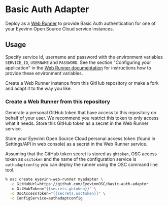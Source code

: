 # Basic Auth Adapter

Deploy as a [Web Runner](https://docs.osaas.io/osaas.wiki/Service%3A-Web-Runner.html) to provide Basic Auth authentication for one of your Eyevinn Open Source Cloud service instances.

## Usage

Specify service id, username and password with the environment variables `SERVICE_ID`, `USERNAME` and `PASSWORD`. See the section "Configuring your application" in the [Web Runner documentation](https://docs.osaas.io/osaas.wiki/Service%3A-Web-Runner.html) for instructions how to provide these environment variables.

Create a Web Runner instance from this GitHub repository or make a fork and adapt it to the way you like.

### Create a Web Runner from this repository

Generate a personal GitHub token that have access to this repository on behalf of your user. We recommend you restrict this token to only access what it needs. Store this GitHub token as a secret in the Web Runner service.

Store your Eyevinn Open Source Cloud personal access token (found in Settings/API in web console) as a secret in the Web Runner service.

Assuming that the GitHub token secret is stored as `ghtoken`, OSC access token as `osctoken` and the name of the configuration service is `authadaptconfig` you can deploy the runner using the OSC command line tool.

```bash
% osc create eyevinn-web-runner myadapter \
  -o GitHubUrl=https://github.com/EyevinnOSC/basic-auth-adapter
  -o GitHubToken="{{secrets.ghtoken}}" \
  -o OscAccessToken="{{secrets.osctoken}}" \
  -o ConfigService=authadaptconfig
```

